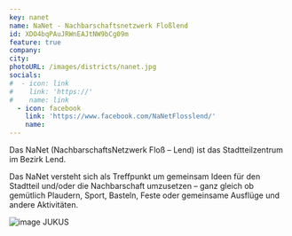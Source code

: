 ```yaml
---
key: nanet
name: NaNet - Nachbarschaftsnetzwerk Floßlend
id: XDO4bqPAuJRWnEAJtNW9bCg09m
feature: true
company: 
city: 
photoURL: /images/districts/nanet.jpg
socials:
#  - icon: link
#    link: 'https://'
#    name: link
  - icon: facebook
    link: 'https://www.facebook.com/NaNetFlosslend/'
    name: 
---
```

Das NaNet (NachbarschaftsNetzwerk Floß – Lend) ist das Stadtteilzentrum im Bezirk Lend.

Das NaNet versteht sich als Treffpunkt um gemeinsam Ideen für den Stadtteil und/oder die Nachbarschaft umzusetzen – ganz gleich ob gemütlich Plaudern, Sport, Basteln, Feste oder gemeinsame Ausflüge und andere Aktivitäten.

![image](/images/districts/nanet_800.jpg)
JUKUS
